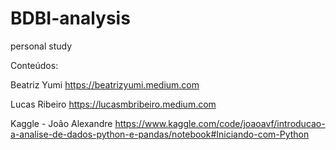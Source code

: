 # BDBI-analysis
personal study

Conteúdos:

Beatriz Yumi https://beatrizyumi.medium.com

Lucas Ribeiro https://lucasmbribeiro.medium.com

Kaggle - João Alexandre https://www.kaggle.com/code/joaoavf/introducao-a-analise-de-dados-python-e-pandas/notebook#Iniciando-com-Python

